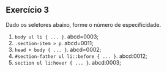 ## Exercício 3

Dado os seletores abaixo, forme o número de especificidade.

1. `body ul li { ... }`. abcd=0003;
2. `.section-item > p`. abcd=0011;
3. `head + body { ... }`. abcd=0002;
4. `#section-father ul li::before { ... }`. abcd:0012;
5. `section ul li:hover { ... }`. abcd:0003;
